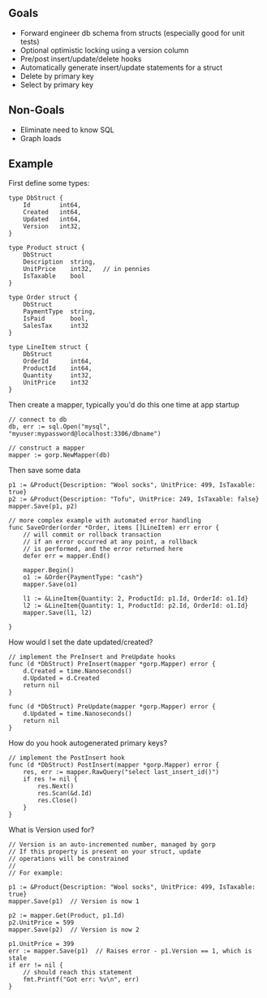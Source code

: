 ## Goals ##

* Forward engineer db schema from structs (especially good for unit tests)
* Optional optimistic locking using a version column
* Pre/post insert/update/delete hooks
* Automatically generate insert/update statements for a struct
* Delete by primary key
* Select by primary key

## Non-Goals ##

* Eliminate need to know SQL
* Graph loads


## Example ##

First define some types:

    type DbStruct {
        Id        int64,
        Created   int64,
        Updated   int64,
        Version   int32,
    }
    
    type Product struct {
        DbStruct
        Description  string,
        UnitPrice    int32,   // in pennies
        IsTaxable    bool
    }
    
    type Order struct {
        DbStruct
        PaymentType  string,
        IsPaid       bool,
        SalesTax     int32
    }
    
    type LineItem struct {
        DbStruct
        OrderId      int64,
        ProductId    int64,
        Quantity     int32,
        UnitPrice    int32
    }

Then create a mapper, typically you'd do this one time at app startup

    // connect to db
    db, err := sql.Open("mysql", "myuser:mypassword@localhost:3306/dbname")
    
    // construct a mapper
    mapper := gorp.NewMapper(db)

Then save some data

    p1 := &Product{Description: "Wool socks", UnitPrice: 499, IsTaxable: true}
    p2 := &Product{Description: "Tofu", UnitPrice: 249, IsTaxable: false}
    mapper.Save(p1, p2)

    // more complex example with automated error handling
    func SaveOrder(order *Order, items []LineItem) err error {
        // will commit or rollback transaction
        // if an error occurred at any point, a rollback
        // is performed, and the error returned here
        defer err = mapper.End()

        mapper.Begin()   
        o1 := &Order{PaymentType: "cash"}
        mapper.Save(o1)
    
        l1 := &LineItem{Quantity: 2, ProductId: p1.Id, OrderId: o1.Id}
        l2 := &LineItem{Quantity: 1, ProductId: p2.Id, OrderId: o1.Id}
        mapper.Save(l1, l2)

    }
    
How would I set the date updated/created?

    // implement the PreInsert and PreUpdate hooks
    func (d *DbStruct) PreInsert(mapper *gorp.Mapper) error {
        d.Created = time.Nanoseconds()
        d.Updated = d.Created
        return nil
    }
    
    func (d *DbStruct) PreUpdate(mapper *gorp.Mapper) error {
        d.Updated = time.Nanoseconds()
        return nil
    }
    
How do you hook autogenerated primary keys?

    // implement the PostInsert hook
    func (d *DbStruct) PostInsert(mapper *gorp.Mapper) error {
        res, err := mapper.RawQuery("select last_insert_id()")
        if res != nil {
            res.Next()
            res.Scan(&d.Id)
            res.Close()
        }
    }

What is Version used for?

    // Version is an auto-incremented number, managed by gorp
    // If this property is present on your struct, update
    // operations will be constrained
    //
    // For example:
    
    p1 := &Product{Description: "Wool socks", UnitPrice: 499, IsTaxable: true}
    mapper.Save(p1)  // Version is now 1
    
    p2 := mapper.Get(Product, p1.Id)
    p2.UnitPrice = 599
    mapper.Save(p2)  // Version is now 2
    
    p1.UnitPrice = 399
    err := mapper.Save(p1)  // Raises error - p1.Version == 1, which is stale
    if err != nil {
        // should reach this statement
        fmt.Printf("Got err: %v\n", err)
    }
    
